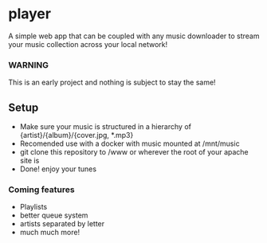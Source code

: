 # player

A simple web app that can be coupled with any music downloader to stream your music collection across your local network!

### WARNING
This is an early project and nothing is subject to stay the same!

## Setup

 - Make sure your music is structured in a hierarchy of {artist}/{album}/{cover.jpg, *.mp3}
 - Recomended use with a docker with music mounted at /mnt/music
 - git clone this repository to /www or wherever the root of your apache site is
 - Done! enjoy your tunes
 
### Coming features 

 - Playlists 
 - better queue system
 - artists separated by letter
 - much much more!
